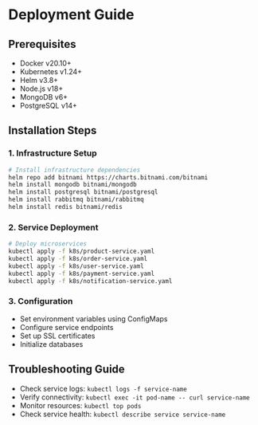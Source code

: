 # Deployment Guide

## Prerequisites
- Docker v20.10+
- Kubernetes v1.24+
- Helm v3.8+
- Node.js v18+
- MongoDB v6+
- PostgreSQL v14+

## Installation Steps

### 1. Infrastructure Setup
```bash
# Install infrastructure dependencies
helm repo add bitnami https://charts.bitnami.com/bitnami
helm install mongodb bitnami/mongodb
helm install postgresql bitnami/postgresql
helm install rabbitmq bitnami/rabbitmq
helm install redis bitnami/redis
```

### 2. Service Deployment
```bash
# Deploy microservices
kubectl apply -f k8s/product-service.yaml
kubectl apply -f k8s/order-service.yaml
kubectl apply -f k8s/user-service.yaml
kubectl apply -f k8s/payment-service.yaml
kubectl apply -f k8s/notification-service.yaml
```

### 3. Configuration
- Set environment variables using ConfigMaps
- Configure service endpoints
- Set up SSL certificates
- Initialize databases

## Troubleshooting Guide
- Check service logs: `kubectl logs -f service-name`
- Verify connectivity: `kubectl exec -it pod-name -- curl service-name`
- Monitor resources: `kubectl top pods`
- Check service health: `kubectl describe service service-name`